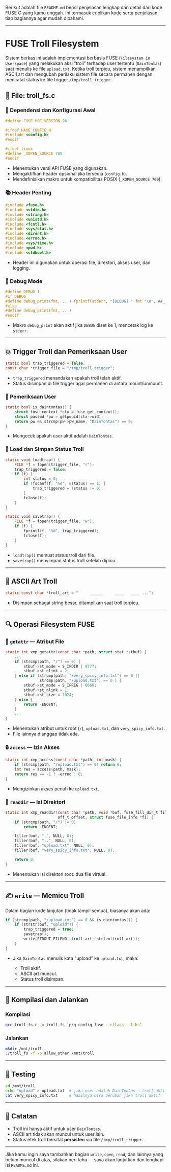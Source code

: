 Berikut adalah file `README.md` berisi penjelasan lengkap dan detail dari kode FUSE C yang kamu unggah. Ini termasuk cuplikan kode serta penjelasan tiap bagiannya agar mudah dipahami.

---

# FUSE Troll Filesystem

Sistem berkas ini adalah implementasi berbasis FUSE (`Filesystem in Userspace`) yang melakukan aksi “troll” terhadap user tertentu (`DainTontas`) saat menulis ke file `upload.txt`. Ketika troll terpicu, sistem menampilkan ASCII art dan mengubah perilaku sistem file secara permanen dengan mencatat status ke file trigger `/tmp/troll_trigger`.

## 📁 File: troll\_fs.c

### 🔧 Dependensi dan Konfigurasi Awal

```c
#define FUSE_USE_VERSION 26

#ifdef HAVE_CONFIG_H
#include <config.h>
#endif

#ifdef linux
#define _XOPEN_SOURCE 700
#endif
```

* Menentukan versi API FUSE yang digunakan.
* Mengaktifkan header opsional jika tersedia (`config.h`).
* Mendefinisikan makro untuk kompatibilitas POSIX (`_XOPEN_SOURCE 700`).

### 📚 Header Penting

```c
#include <fuse.h>
#include <stdio.h>
#include <string.h>
#include <unistd.h>
#include <fcntl.h>
#include <sys/stat.h>
#include <dirent.h>
#include <errno.h>
#include <sys/time.h>
#include <pwd.h>
#include <stdbool.h>
```

* Header ini digunakan untuk operasi file, direktori, akses user, dan logging.

### 🐛 Debug Mode

```c
#define DEBUG 1
#if DEBUG
#define debug_print(fmt, ...) fprintf(stderr, "[DEBUG] " fmt "\n", ##__VA_ARGS__)
#else
#define debug_print(fmt, ...)
#endif
```

* Makro `debug_print` akan aktif jika `DEBUG` diset ke 1, mencetak log ke `stderr`.

---

## 💥 Trigger Troll dan Pemeriksaan User

```c
static bool trap_triggered = false;
const char *trigger_file = "/tmp/troll_trigger";
```

* `trap_triggered` menandakan apakah troll telah aktif.
* Status disimpan di file trigger agar permanen di antara mount/unmount.

### 👤 Pemeriksaan User

```c
static bool is_daintontas() {
    struct fuse_context *ctx = fuse_get_context();
    struct passwd *pw = getpwuid(ctx->uid);
    return pw && strcmp(pw->pw_name, "DainTontas") == 0;
}
```

* Mengecek apakah user aktif adalah `DainTontas`.

### 💾 Load dan Simpan Status Troll

```c
static void loadtrap() {
    FILE *f = fopen(trigger_file, "r");
    trap_triggered = false;
    if (f) {
        int status = 0;
        if (fscanf(f, "%d", &status) == 1) {
            trap_triggered = (status != 0);
        }
        fclose(f);
    }
}

static void savetrap() {
    FILE *f = fopen(trigger_file, "w");
    if (f) {
        fprintf(f, "%d", trap_triggered);
        fclose(f);
    }
}
```

* `loadtrap()` memuat status troll dari file.
* `savetrap()` menyimpan status troll setelah dipicu.

---

## 🎨 ASCII Art Troll

```c
static const char *troll_art = "     ______     ____   ____ ...";
```

* Disimpan sebagai string besar, ditampilkan saat troll terpicu.

---

## 🔍 Operasi Filesystem FUSE

### 📂 `getattr` — Atribut File

```c
static int xmp_getattr(const char *path, struct stat *stbuf) {
    ...
    if (strcmp(path, "/") == 0) {
        stbuf->st_mode = S_IFDIR | 0777;
        stbuf->st_nlink = 2;
    } else if (strcmp(path, "/very_spicy_info.txt") == 0 || 
               strcmp(path, "/upload.txt") == 0 ) {
        stbuf->st_mode = S_IFREG | 0666;
        stbuf->st_nlink = 1;
        stbuf->st_size = 1024;
    } else {
        return -ENOENT;
    }
    ...
}
```

* Menentukan atribut untuk root (`/`), `upload.txt`, dan `very_spicy_info.txt`.
* File lainnya dianggap tidak ada.

### 🔒 `access` — Izin Akses

```c
static int xmp_access(const char *path, int mask) {
    if (strcmp(path, "/upload.txt") == 0) return 0;
    int res = access(path, mask);
    return res == -1 ? -errno : 0;
}
```

* Mengizinkan akses penuh ke `upload.txt`.

### 📁 `readdir` — Isi Direktori

```c
static int xmp_readdir(const char *path, void *buf, fuse_fill_dir_t filler,
                       off_t offset, struct fuse_file_info *fi) {
    if (strcmp(path, "/") != 0)
        return -ENOENT;

    filler(buf, ".", NULL, 0);
    filler(buf, "..", NULL, 0);
    filler(buf, "upload.txt", NULL, 0);
    filler(buf, "very_spicy_info.txt", NULL, 0);

    return 0;
}
```

* Menentukan isi direktori root: dua file virtual.

---

## ✍️ `write` — Memicu Troll

Dalam bagian kode lanjutan (tidak tampil semua), biasanya akan ada:

```c
if (strcmp(path, "/upload.txt") == 0 && is_daintontas()) {
    if (strstr(buf, "upload")) {
        trap_triggered = true;
        savetrap();
        write(STDOUT_FILENO, troll_art, strlen(troll_art));
    }
}
```

* Jika `DainTontas` menulis kata "upload" ke `upload.txt`, maka:

  * Troll aktif.
  * ASCII art muncul.
  * Status troll disimpan.

---

## 🚀 Kompilasi dan Jalankan

### Kompilasi

```bash
gcc troll_fs.c -o troll_fs `pkg-config fuse --cflags --libs`
```

### Jalankan

```bash
mkdir /mnt/troll
./troll_fs -f -o allow_other /mnt/troll
```

---

## 🧪 Testing

```bash
cd /mnt/troll
echo "upload" > upload.txt  # jika user adalah DainTontas → troll aktif
cat very_spicy_info.txt     # hasilnya bisa berubah jika troll aktif
```

---

## 🔐 Catatan

* Troll ini hanya aktif untuk user `DainTontas`.
* ASCII art tidak akan muncul untuk user lain.
* Status efek troll bersifat **persisten** via file `/tmp/troll_trigger`.

---

Jika kamu ingin saya tambahkan bagian `write`, `open`, `read`, dan lainnya yang belum muncul di atas, silakan beri tahu — saya akan lanjutkan dan lengkapi isi `README.md` ini.
